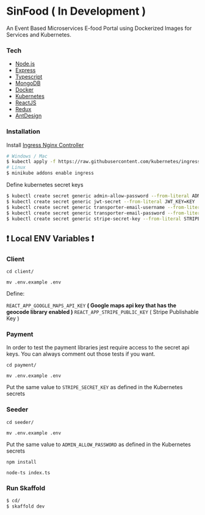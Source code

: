 # SinFood ( In Development )


An Event Based Microservices E-food Portal using Dockerized Images for Services and Kubernetes.


### Tech

* [Node.js] 
* [Express] 
* [Typescript] 
* [MongoDB] 
* [Docker] 
* [Kubernetes] 
* [ReactJS]
* [Redux]
* [AntDesign]


### Installation

Install [Ingress Nginx Controller]

```sh
# Windows / Mac
$ kubectl apply -f https://raw.githubusercontent.com/kubernetes/ingress-nginx/controller-v0.41.0/deploy/static/provider/cloud/deploy.yaml
# Linux
$ minikube addons enable ingress
```

Define kubernetes secret keys

```sh
$ kubectl create secret generic admin-allow-password --from-literal ADMIN_ALLOW_PASSWORD=KEY
$ kubectl create secret generic jwt-secret --from-literal JWT_KEY=KEY
$ kubectl create secret generic transporter-email-username --from-literal TRANSPORTER_EMAIL_USERNAME=KEY
$ kubectl create secret generic transporter-email-password --from-literal TRANSPORTER_EMAIL_PASSWORD=KEY
$ kubectl create secret generic stripe-secret-key --from-literal STRIPE_SECRET_KEY=KEY
```
## :exclamation: Local ENV Variables :exclamation:

### Client
`cd client/`

`mv .env.example .env`

Define:

`REACT_APP_GOOGLE_MAPS_API_KEY` **( Google maps api key that has the geocode library enabled )**
`REACT_APP_STRIPE_PUBLIC_KEY` ( Stripe Publishable Key )


### Payment

In order to test the payment libraries jest require access to the secret api keys. You can always comment out those tests if you want.

`cd payment/`

`mv .env.example .env`

Put the same value to `STRIPE_SECRET_KEY` as defined in the Kubernetes secrets



### Seeder

`cd seeder/`

`mv .env.example .env`

Put the same value to `ADMIN_ALLOW_PASSWORD` as defined in the Kubernetes secrets

`npm install`

`node-ts index.ts`

### Run Skaffold

```sh
$ cd/
$ skaffold dev
```





[//]: # (These are reference links used in the body of this note and get stripped out when the markdown processor does its job. There is no need to format nicely because it shouldn't be seen. Thanks SO - http://stackoverflow.com/questions/4823468/store-comments-in-markdown-syntax)


  
   [node.js]: <http://nodejs.org>
   [express]: <http://expressjs.com>
   [Typescript]: <https://www.typescriptlang.org/>
   [MongoDB]: <https://www.mongodb.com/>
   [Docker]: <https://www.docker.com/>
   [Kubernetes]: <https://kubernetes.io/>
   [ReactJS]: <https://reactjs.org/>
   [Redux]: <https://redux.js.org/>
   [AntDesign]: <https://ant.design/>
   [Ingress Nginx Controller]: <https://kubernetes.github.io/ingress-nginx/deploy/>
    

